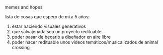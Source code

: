 memes and hopes

lista de cosas que espero de mi a 5 años: 
	
1. estar haciendo visuales generativos 
2. que salvajenada sea un proyecto redituable
3. poder pasar de becario a diseñador en aire libre 
4. poder hacer redituable unos vídeos  temáticos/musicalizados de animal crossing
